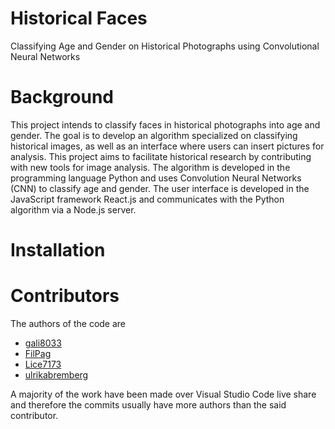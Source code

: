 # Historical Faces  
Classifying Age and Gender on Historical Photographs using Convolutional Neural Networks

# Background
This project intends to classify faces in historical photographs into age and gender. The goal is to develop an algorithm specialized on classifying historical images, as well as an interface where users can insert pictures for analysis. This project aims to facilitate historical research by contributing with new tools for image analysis. The algorithm is developed in the programming language Python and uses Convolution Neural Networks (CNN) to classify age and gender. The user interface is developed in the JavaScript framework React.js and communicates
with the Python algorithm via a Node.js server. 

# Installation

# Contributors
The authors of the code are 
- [gali8033](https://github.com/gali8033)
- [FilPag](https://github.com/FilPag)
- [Lice7173](https://github.com/orgs/Monsters-Inc/people/Lice7173)
- [ulrikabremberg](https://github.com/ulrikabremberg)


A majority of the work have been made over Visual Studio Code live share and therefore the commits usually have more authors than the said contributor.







